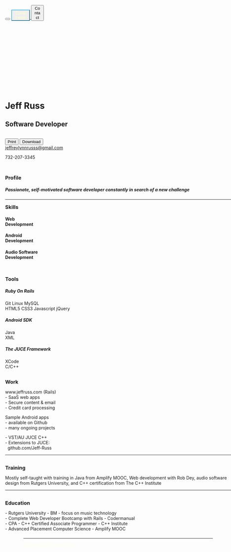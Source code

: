 
</head>
<body class="jr-darker-body ">
	<noscript><iframe src="//www.googletagmanager.com/ns.html?id=GTM-NXV5XD"
	height="0" width="0" style="display:none;visibility:hidden"></iframe></noscript>
	<script>(function(w,d,s,l,i){w[l]=w[l]||[];w[l].push({'gtm.start':
	new Date().getTime(),event:'gtm.js'});var f=d.getElementsByTagName(s)[0],
	j=d.createElement(s),dl=l!='dataLayer'?'&l='+l:'';j.async=true;j.src=
	'//www.googletagmanager.com/gtm.js?id='+i+dl;f.parentNode.insertBefore(j,f);
	})(window,document,'script','dataLayer','GTM-NXV5XD');</script>
	<nav id='topbar' class='topbar fixed printhide'></nav>
	<div class="printhide">
		<button class="topbar-btn LL-9 jr-img printhide" data-link='/?pages=home'></button>
		<a class="printhide" href="/?pages=about">
			<button class='topbar-btn printhide' 
				style=" color:#FFFFCB!important; border-color:#50B7DD!important; width:12%!important;
				right: 16%!important;">
			Cover Letter</button>
		</a>
		<button class="topbar-btn printhide" data-link='/?pages=contact'
		style="right:5%!important; width:8%!important;">
		Contact
		</button>
	</div>
<div class "printnewpage">
	<div style="position: absolute; top: 8%;">
	<div class="container subwindow printfmt">
		<div class="row">
			<div class="col-xs-8 col-md-offset-1">
				<h1>Jeff Russ</h1>
				<h2>Software Developer</h2>
			</div>
			<div class="col-xs-4 col-md-3">
				<div class="btn-group"><br>
					<button type='button' onclick="window.print();return false;" 
							class="btn btn-info btn-ghost btn-sm printhide" >
						Print
					</button>
					<a class='printhide' href='https://s3.amazonaws.com/jeffruss/pdf/jeff_russ_resume.pdf' download>
						<button type='button' class="btn btn-success btn-ghost btn-sm printhide">
							Download
						</button>
					</a><br>
					<a class='printhide' href="jeffreylynnrusss@gmail.com" >jeffreylynnrusss@gmail.com</a>
					<p>732-207-3345</p>
				</div>
			</div><div class="row"></div><br>
			<div class="row">
				<br>
				<div class="col-xs-2 col-sm-1  col-xs-offset-0 col-md-offset-1">
					<h3 style="display:inline">Profile</h3>
				</div>
				<div class="col-xs-9 col-xs-offset-1">
					<h5> Passionate, self-motivated software developer constantly in search of a 
					new challenge</h5>
				</div>
			</div>
			<div class="row"> <div class="col-xs-10 col-xs-offset-0 col-md-offset-1"><hr></div></div>
			<div class="row">
				<div class="col-xs-2 col-sm-1  col-xs-offset-0 col-md-offset-1">
					<h3  style="display:inline">Skills</h3>
				</div>
				<div class="col-xs-3 col-xs-offset-1">
					<h4>Web<br>Development</h4>
				</div>
				<div class="col-xs-3">
					<h4>Android<br>Development</h4>
				</div>
				<div class="col-xs-3">
					<h4>Audio Software<br>Development</h4>
				</div>
			</div>
			<br>
			<div class="row">
				<div class="col-xs-2 col-sm-1  col-xs-offset-0 col-md-offset-1">
					<br>
					<h3 style="display:inline">Tools</h3>
				</div>
				<div class="col-xs-3 col-xs-offset-1">
					<p><h5>Ruby On Rails</h5>
					Git Linux MySQL<br>
					HTML5 CSS3 Javascript jQuery</p>
				</div>
				<div class="col-xs-3">
					<p><h5>Android SDK</h5>
					Java<br>
					XML</p>
				</div>
				<div class="col-xs-3">
					<p><h5>The JUCE Framework</h5>
					XCode<br>
					C/C++</p>
				</div>
			</div>
			<br>
			<div class="row">
				<div class="col-xs-2 col-sm-1 col-xs-offset-0 col-md-offset-1">
					<h3 style="display:inline">Work</h3>
				</div>
				<div class="col-xs-3 col-xs-offset-1">
					<p>www.jeffruss.com (Rails)<br>
					- SaaS web apps <br>
					- Secure content & email<br> 
					- Credit card processing</p>
				</div>
				<div class="col-xs-3">
					<p>Sample Android apps<br>
					- available on Github <br>
					- many ongoing projects</p>
				</div>
				<div class="col-xs-3">
					<p>- VST/AU JUCE C++<br>
					- Extensions to JUCE:<br>
					&nbsp;&nbsp;github.com/Jeff-Russ</p>
				</div>
			</div>
			<div class="row"> <div class="col-xs-10 col-md-offset-1"><hr></div></div>
			<div class="row">
				<br>
				<div class="col-xs-2 col-sm-1  col-xs-offset-0 col-md-offset-1">
					<h3 style="display:inline">Training</h3>
				</div>
				<div class="col-xs-9 col-md-7 col-xs-offset-1">
					<p>Mostly self-taught with training in Java from Amplify MOOC, Web 
					development with Rob Dey, audio software design from Rutgers University, 
					and C++ certification from The C++ Institute</p>
				</div>
			</div>
			<div class="row"> <div class="col-xs-10 col-md-offset-1"><hr></div></div>
			<div class="row">
				<br>
				<div class="col-xs-2 col-sm-1  col-xs-offset-0 col-md-offset-1">
					<h3 style="display:inline">Education</h3>
				</div>
				<div class="col-xs-9 col-md-7 col-xs-offset-1">
					<p>- Rutgers University - BM - focus on music technology<br>
					- Complete Web Developer Bootcamp with Rails - Codermanual<br>
					- CPA - C++ Certified Associate Programmer - C++ Institute<br>
					- Advanced Placement Computer Science - Amplify MOOC</p>
				</div>
			</div>
		</div>
	</div>
	<div class="container printhide" style=" padding-left:5%;padding-right:5%;padding-bottom:1%; margin:3%;">
		<a style="color:#FFFFEE" href="/?pages=home">
		<hr><small>    © Copyright 2016 Jeffrey Russ.</small><br><br></a>
	</div>
</body>













